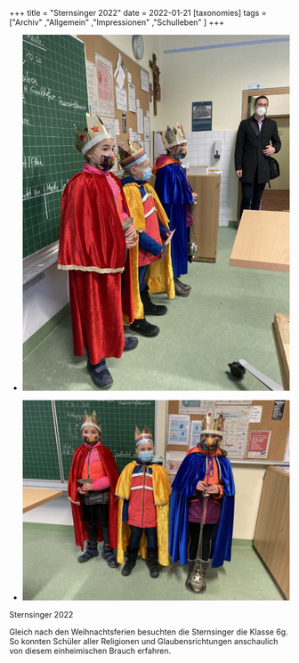 +++
title = "Sternsinger 2022"
date = 2022-01-21
[taxonomies]
tags = ["Archiv" ,"Allgemein" ,"Impressionen" ,"Schulleben" ]
+++

- [![](images/IMG_1832-768x1024.jpg)](https://volksschule-partenkirchen.de/wp-content/uploads/IMG_1832-scaled.jpg)
    
- [![](images/IMG_1833-1024x768.jpg)](https://volksschule-partenkirchen.de/wp-content/uploads/IMG_1833-scaled.jpg)
    

Sternsinger 2022

Gleich nach den Weihnachtsferien besuchten die Sternsinger die Klasse 6g. So konnten Schüler aller Religionen und Glaubensrichtungen anschaulich von diesem einheimischen Brauch erfahren.
